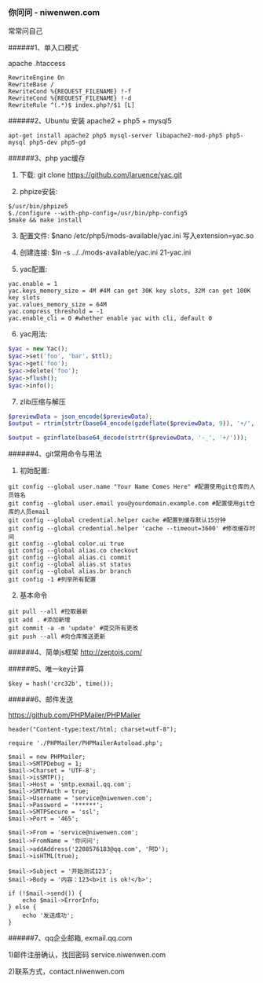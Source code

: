 ### 你问问 - niwenwen.com

常常问自己

######1、单入口模式

apache .htaccess

```
RewriteEngine On
RewriteBase /
RewriteCond %{REQUEST_FILENAME} !-f
RewriteCond %{REQUEST_FILENAME} !-d
RewriteRule ^(.*)$ index.php?/$1 [L]
```
######2、Ubuntu 安装 apache2 + php5 + mysql5

```
apt-get install apache2 php5 mysql-server libapache2-mod-php5 php5-mysql php5-dev php5-gd
```

######3、php yac缓存
1) 下载: git clone https://github.com/laruence/yac.git

2) phpize安装:

```
$/usr/bin/phpize5
$./configure --with-php-config=/usr/bin/php-config5
$make && make install
```

3) 配置文件:
$nano /etc/php5/mods-available/yac.ini 写入extension=yac.so

4) 创建连接: $ln -s ../../mods-available/yac.ini 21-yac.ini

5) yac配置:

```
yac.enable = 1
yac.keys_memory_size = 4M #4M can get 30K key slots, 32M can get 100K key slots
yac.values_memory_size = 64M
yac.compress_threshold = -1
yac.enable_cli = 0 #whether enable yac with cli, default 0

```

6) yac用法:

```php
$yac = new Yac();
$yac->set('foo', 'bar'，$ttl);
$yac->get('foo');
$yac->delete('foo');
$yac->flush();
$yac->info();
```
7) zlib压缩与解压

```php
$previewData = json_encode($previewData);
$output = rtrim(strtr(base64_encode(gzdeflate($previewData, 9)), '+/', '-_'), '=');

$output = gzinflate(base64_decode(strtr($previewData, '-_', '+/')));
```

######4、git常用命令与用法
1) 初始配置:

```
git config --global user.name "Your Name Comes Here" #配置使用git仓库的人员姓名
git config --global user.email you@yourdomain.example.com #配置使用git仓库的人员email
git config --global credential.helper cache #配置到缓存默认15分钟
git config --global credential.helper 'cache --timeout=3600' #修改缓存时间
git config --global color.ui true  
git config --global alias.co checkout  
git config --global alias.ci commit  
git config --global alias.st status  
git config --global alias.br branch  
git config -1 #列举所有配置
```

2) 基本命令

```
git pull --all #拉取最新
git add . #添加新增
git commit -a -m 'update' #提交所有更改
git push --all #向仓库推送更新
```

######4、简单js框架
http://zeptojs.com/

######5、唯一key计算

```
$key = hash('crc32b', time());
```

######6、邮件发送

https://github.com/PHPMailer/PHPMailer

```
header("Content-type:text/html; charset=utf-8");

require './PHPMailer/PHPMailerAutoload.php';

$mail = new PHPMailer;
$mail->SMTPDebug = 1;
$mail->Charset = 'UTF-8';
$mail->isSMTP();
$mail->Host = 'smtp.exmail.qq.com';
$mail->SMTPAuth = true;
$mail->Username = 'service@niwenwen.com';
$mail->Password = '******';
$mail->SMTPSecure = 'ssl';
$mail->Port = '465';

$mail->From = 'service@niwenwen.com';
$mail->FromName = '你问问';
$mail->addAddress('2208576183@qq.com', '阿D');
$mail->isHTML(true);

$mail->Subject = '开始测试123';
$mail->Body = '内容：123<b>it is ok!</b>';

if (!$mail->send()) {
    echo $mail->ErrorInfo;
} else {
    echo '发送成功';
}
```

######7、qq企业邮箱, exmail.qq.com

1)邮件注册确认，找回密码 service.niwenwen.com

2)联系方式，contact.niwenwen.com
         
